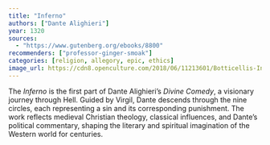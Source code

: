 ```yaml
---
title: "Inferno"
authors: ["Dante Alighieri"]
year: 1320
sources:
  - "https://www.gutenberg.org/ebooks/8800"
recommenders: ["professor-ginger-smoak"]
categories: [religion, allegory, epic, ethics]
image_url: https://cdn8.openculture.com/2018/06/11213601/Botticellis-Inferno-e1528782824541.jpg
---
```


The *Inferno* is the first part of Dante Alighieri’s *Divine Comedy*, a visionary journey through Hell. Guided by Virgil, Dante descends through the nine circles, each representing a sin and its corresponding punishment. The work reflects medieval Christian theology, classical influences, and Dante’s political commentary, shaping the literary and spiritual imagination of the Western world for centuries.
